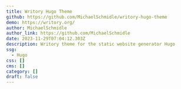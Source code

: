 ```yaml
---
title: Writory Hugo Theme
github: https://github.com/MichaelSchmidle/writory-hugo-theme
demo: https://writory.org/
author: MichaelSchmidle
author_link: https://github.com/MichaelSchmidle
date: 2023-11-29T07:04:12.303Z
description: Writory theme for the static website generator Hugo
ssg:
  - Hugo
css: []
cms: []
category: []
draft: false
---
```

